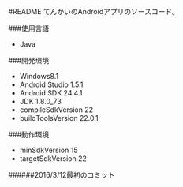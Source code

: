 #README
てんかいのAndroidアプリのソースコード。

###使用言語

* Java

###開発環境

* Windows8.1
* Android Studio 1.5.1
* Android SDK 24.4.1
* JDK 1.8.0_73
* compileSdkVersion 22
* buildToolsVersion 22.0.1

###動作環境

* minSdkVersion 15
* targetSdkVersion 22

######2016/3/12最初のコミット